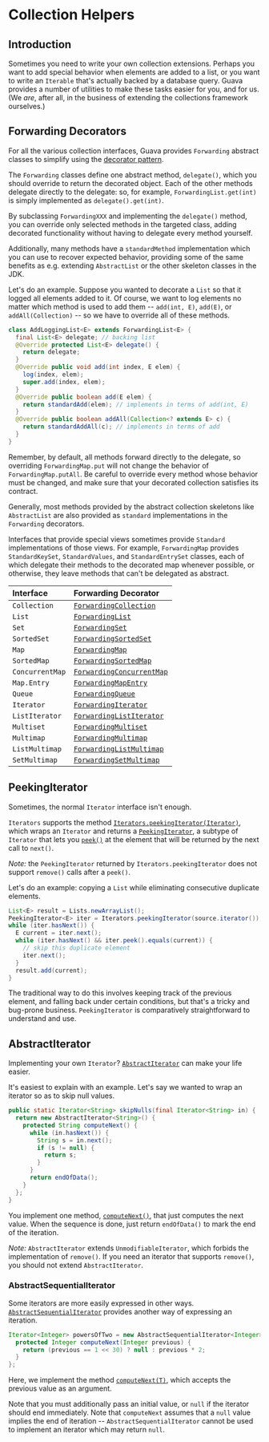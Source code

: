 # Collection Helpers

## Introduction

Sometimes you need to write your own collection extensions. Perhaps you want to
add special behavior when elements are added to a list, or you want to write an
`Iterable` that's actually backed by a database query. Guava provides a number
of utilities to make these tasks easier for you, and for us. (We *are*, after
all, in the business of extending the collections framework ourselves.)

## Forwarding Decorators

For all the various collection interfaces, Guava provides `Forwarding` abstract
classes to simplify using the [decorator pattern](http://en.wikipedia.org/wiki/Decorator_pattern).

The `Forwarding` classes define one abstract method, `delegate()`, which you
should override to return the decorated object. Each of the other methods
delegate directly to the delegate: so, for example, `ForwardingList.get(int)` is
simply implemented as `delegate().get(int)`.

By subclassing `ForwardingXXX` and implementing the `delegate()` method, you can
override only selected methods in the targeted class, adding decorated
functionality without having to delegate every method yourself.

Additionally, many methods have a `standardMethod` implementation which you can
use to recover expected behavior, providing some of the same benefits as e.g.
extending `AbstractList` or the other skeleton classes in the JDK.

Let's do an example. Suppose you wanted to decorate a `List` so that it logged
all elements added to it. Of course, we want to log elements no matter which
method is used to add them -- `add(int, E)`, `add(E)`, or
`addAll(Collection)` -- so we have to override all of these methods.

```java
class AddLoggingList<E> extends ForwardingList<E> {
  final List<E> delegate; // backing list
  @Override protected List<E> delegate() {
    return delegate;
  }
  @Override public void add(int index, E elem) {
    log(index, elem);
    super.add(index, elem);
  }
  @Override public boolean add(E elem) {
    return standardAdd(elem); // implements in terms of add(int, E)
  }
  @Override public boolean addAll(Collection<? extends E> c) {
    return standardAddAll(c); // implements in terms of add
  }
}
```

Remember, by default, all methods forward directly to the delegate, so
overriding `ForwardingMap.put` will not change the behavior of
`ForwardingMap.putAll`. Be careful to override every method whose behavior must
be changed, and make sure that your decorated collection satisfies its contract.

Generally, most methods provided by the abstract collection skeletons like
`AbstractList` are also provided as `standard` implementations in the
`Forwarding` decorators.

Interfaces that provide special views sometimes provide `Standard`
implementations of those views. For example, `ForwardingMap` provides
`StandardKeySet`, `StandardValues`, and `StandardEntrySet` classes, each of
which delegate their methods to the decorated map whenever possible, or
otherwise, they leave methods that can't be delegated as abstract.

Interface       | Forwarding Decorator
:-------------- | :--------------------------
`Collection`    | [`ForwardingCollection`]
`List`          | [`ForwardingList`]
`Set`           | [`ForwardingSet`]
`SortedSet`     | [`ForwardingSortedSet`]
`Map`           | [`ForwardingMap`]
`SortedMap`     | [`ForwardingSortedMap`]
`ConcurrentMap` | [`ForwardingConcurrentMap`]
`Map.Entry`     | [`ForwardingMapEntry`]
`Queue`         | [`ForwardingQueue`]
`Iterator`      | [`ForwardingIterator`]
`ListIterator`  | [`ForwardingListIterator`]
`Multiset`      | [`ForwardingMultiset`]
`Multimap`      | [`ForwardingMultimap`]
`ListMultimap`  | [`ForwardingListMultimap`]
`SetMultimap`   | [`ForwardingSetMultimap`]

## PeekingIterator

Sometimes, the normal `Iterator` interface isn't enough.

`Iterators` supports the method [`Iterators.peekingIterator(Iterator)`], which
wraps an `Iterator` and returns a [`PeekingIterator`], a subtype of `Iterator`
that lets you [`peek()`] at the element that will be returned by the next call
to `next()`.

*Note:* the `PeekingIterator` returned by `Iterators.peekingIterator` does not
support `remove()` calls after a `peek()`.

Let's do an example: copying a `List` while eliminating consecutive duplicate
elements.

```java
List<E> result = Lists.newArrayList();
PeekingIterator<E> iter = Iterators.peekingIterator(source.iterator());
while (iter.hasNext()) {
  E current = iter.next();
  while (iter.hasNext() && iter.peek().equals(current)) {
    // skip this duplicate element
    iter.next();
  }
  result.add(current);
}
```

The traditional way to do this involves keeping track of the previous element,
and falling back under certain conditions, but that's a tricky and bug-prone
business. `PeekingIterator` is comparatively straightforward to understand and
use.

## AbstractIterator

Implementing your own `Iterator`? [`AbstractIterator`] can make your life
easier.

It's easiest to explain with an example. Let's say we wanted to wrap an iterator
so as to skip null values.

```java
public static Iterator<String> skipNulls(final Iterator<String> in) {
  return new AbstractIterator<String>() {
    protected String computeNext() {
      while (in.hasNext()) {
        String s = in.next();
        if (s != null) {
          return s;
        }
      }
      return endOfData();
    }
  };
}
```

You implement one method, [`computeNext()`], that just computes the next value.
When the sequence is done, just return `endOfData()` to mark the end of the
iteration.

*Note:* `AbstractIterator` extends `UnmodifiableIterator`, which forbids the
implementation of `remove()`. If you need an iterator that supports `remove()`,
you should not extend `AbstractIterator`.

### AbstractSequentialIterator

Some iterators are more easily expressed in other ways.
[`AbstractSequentialIterator`] provides another way of expressing an iteration.

```java
Iterator<Integer> powersOfTwo = new AbstractSequentialIterator<Integer>(1) { // note the initial value!
  protected Integer computeNext(Integer previous) {
    return (previous == 1 << 30) ? null : previous * 2;
  }
};
```

Here, we implement the method [`computeNext(T)`], which accepts the previous
value as an argument.

Note that you must additionally pass an initial value, or `null` if the iterator
should end immediately. Note that `computeNext` assumes that a `null` value
implies the end of iteration -- `AbstractSequentialIterator` cannot be used to
implement an iterator which may return `null`.

[`ForwardingCollection`]: https://guava.dev/releases/snapshot/api/docs/com/google/common/collect/ForwardingCollection.html
[`ForwardingList`]: https://guava.dev/releases/snapshot/api/docs/com/google/common/collect/ForwardingList.html
[`ForwardingSet`]: https://guava.dev/releases/snapshot/api/docs/com/google/common/collect/ForwardingSet.html
[`ForwardingSortedSet`]: https://guava.dev/releases/snapshot/api/docs/com/google/common/collect/ForwardingSortedSet.html
[`ForwardingMap`]: https://guava.dev/releases/snapshot/api/docs/com/google/common/collect/ForwardingMap.html
[`ForwardingSortedMap`]: https://guava.dev/releases/snapshot/api/docs/com/google/common/collect/ForwardingSortedMap.html
[`ForwardingConcurrentMap`]: https://guava.dev/releases/snapshot/api/docs/com/google/common/collect/ForwardingConcurrentMap.html
[`ForwardingMapEntry`]: https://guava.dev/releases/snapshot/api/docs/com/google/common/collect/ForwardingMapEntry.html
[`ForwardingQueue`]: https://guava.dev/releases/snapshot/api/docs/com/google/common/collect/ForwardingQueue.html
[`ForwardingIterator`]: https://guava.dev/releases/snapshot/api/docs/com/google/common/collect/ForwardingIterator.html
[`ForwardingListIterator`]: https://guava.dev/releases/snapshot/api/docs/com/google/common/collect/ForwardingListIterator.html
[`ForwardingMultiset`]: https://guava.dev/releases/snapshot/api/docs/com/google/common/collect/ForwardingMultiset.html
[`ForwardingMultimap`]: https://guava.dev/releases/snapshot/api/docs/com/google/common/collect/ForwardingMultimap.html
[`ForwardingListMultimap`]: https://guava.dev/releases/snapshot/api/docs/com/google/common/collect/ForwardingListMultimap.html
[`ForwardingSetMultimap`]: https://guava.dev/releases/snapshot/api/docs/com/google/common/collect/ForwardingSetMultimap.html
[`Iterators.peekingIterator(Iterator)`]: https://guava.dev/releases/snapshot/api/docs/com/google/common/collect/Iterators.html#peekingIterator-java.util.Iterator-
[`PeekingIterator`]: https://guava.dev/releases/snapshot/api/docs/com/google/common/collect/PeekingIterator.html
[`peek()`]: https://guava.dev/releases/snapshot/api/docs/com/google/common/collect/PeekingIterator.html#peek--
[`AbstractIterator`]: https://guava.dev/releases/snapshot/api/docs/com/google/common/collect/AbstractIterator.html
[`computeNext()`]: https://guava.dev/releases/snapshot/api/docs/com/google/common/collect/AbstractIterator.html#computeNext--
[`AbstractSequentialIterator`]: https://guava.dev/releases/snapshot/api/docs/com/google/common/collect/AbstractSequentialIterator.html
[`computeNext(T)`]: https://guava.dev/releases/snapshot/api/docs/com/google/common/collect/AbstractSequentialIterator.html#computeNext-T-

